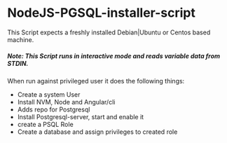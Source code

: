 # NodeJS-PGSQL-installer-script
This Script expects a freshly installed Debian|Ubuntu or Centos based machine.
##### Note: This Script runs in interactive mode and reads variable data from STDIN.
When run against privileged user it does the following things: 
- Create a system User
- Install NVM, Node and Angular/cli 
- Adds repo for Postgresql 
- Install Postgresql-server, start and enable it
- create a PSQL Role 
- Create a database and assign privileges to created role
